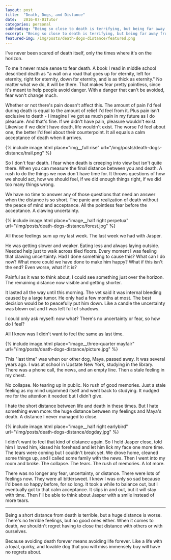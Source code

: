 ```yaml
---
layout: post
title:  "Death, Dogs, and Distance"
date:   2016-07-01Tutor
categories: personal
subheading: "Being so close to death is terrifying, but being far away from it is even worse."
excerpt: "Being so close to death is terrifying, but being far away from it is even worse."
featured-img: /img/posts/death-dogs-distance/featured.png
---
```


I've never been scared of death itself, only the times where it's on the horizon.

To me it never made sense to fear death. A book I read in middle school described death as "a wall on a road that goes up for eternity, left for eternity, right for eternity, down for eternity, and is as thick as eternity." No matter what we do, it will be there. That makes fear pretty pointless, since it's meant to help people avoid danger. With a danger that can't be avoided, fear won't change much.

Whether or not there's pain doesn't affect this. The amount of pain I'd feel during death is equal to the amount of relief I'd feel from it. Plus pain isn't exclusive to death - I imagine I've got as much pain in my future as I do pleasure. And that's fine. If we didn't have pain, pleasure wouldn't exist. Likewise if we didn't have death, life wouldn't exist. The worse I'd feel about one, the better I'd feel about their counterpoint. It all equals a calm acceptance of death when it arrives.

{% include image.html place="img__full rise" url="/img/posts/death-dogs-distance/trail.png" %}

So I don't fear death. I fear when death is creeping into view but isn't quite there. When you can measure the final distance between you and death. A rush to do the things we now don't have time for. It throws questions of how we should act, how we should feel, if we did enough things right, if we did too many things wrong.

We have no time to answer any of those questions that need an answer when the distance is so short. The panic and realization of death without the peace of mind and acceptance. All the pointless fear before the acceptance. A clawing uncertainty.

{% include image.html place="image__half right perpetua" url="/img/posts/death-dogs-distance/forest.jpg" %}

All those feelings sum up my last week. The last week we had with Jasper.

He was getting slower and weaker. Eating less and always laying outside. Needed help just to walk across tiled floors. Every moment I was feeling that clawing uncertainty. Had I done something to cause this? What can I do now? What more could we have done to make him happy? What if this isn't the end? Even worse, what if it is?

Painful as it was to think about, I could see something just over the horizon. The remaining distance now visible and getting shorter.

It lasted all the way until this morning. The vet said it was internal bleeding caused by a large tumor. He only had a few months at most. The best decision would be to peacefully put him down. Like a candle the uncertainty was blown out and I was left full of shadows.

I could only ask myself: now what? There's no uncertainty or fear, so how do I feel?

All I knew was I didn't want to feel the same as last time.

{% include image.html place="image__three-quarter mayfair" url="/img/posts/death-dogs-distance/picture.jpg" %}

This "last time" was when our other dog, Maya, passed away. It was several years ago. I was at school in Upstate New York, studying in the library. There was a phone call, the news, and an empty line. Then a stale feeling in my chest.

No collapse. No tearing up in public. No rush of good memories. Just a stale feeling as my mind unjammed itself and went back to studying. It nudged me for the attention it needed but I didn't give.

I hate the short distance between life and death in these times. But I hate something even more: the huge distance between my feelings and Maya's death. A distance I never managed to close.

{% include image.html place="image__half right earlybird" url="/img/posts/death-dogs-distance/dogday.jpg" %}

I didn't want to feel that kind of distance again. So I held Jasper close, told him I loved him, kissed his forehead and let him lick my face one more time. The tears were coming but I couldn't break yet. We drove home, cleaned some things up, and I called some family with the news. Then I went into my room and broke. The collapse. The tears. The rush of memories. A lot more.

There was no longer any fear, uncertainty, or distance. There were lots of feelings now. They were all bittersweet. I knew I was only so sad because I'd been so happy before, for so long. It took a while to balance out, but I eventually got to that calm acceptance. It slips in and out, but it will stay with time. Then I'll be able to think about Jasper with a smile instead of more tears.

***

Being a short distance from death is terrible, but a huge distance is worse. There's no terrible feelings, but no good ones either. When it comes to death, we shouldn't regret having to close that distance with others or with ourselves.

Because avoiding death forever means avoiding life forever. Like a life with a loyal, quirky, and lovable dog that you will miss immensely buy will have no regrets about.


